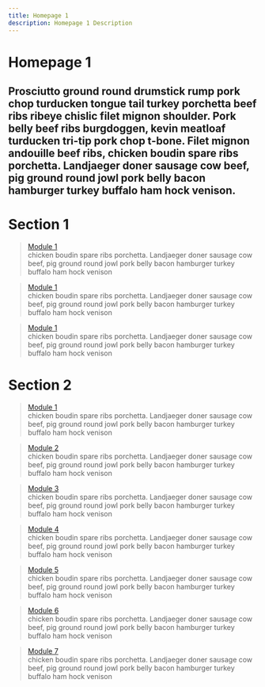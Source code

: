 ```yaml
---
title: Homepage 1
description: Homepage 1 Description
---
```


# Homepage 1

## Prosciutto ground round drumstick rump pork chop turducken tongue tail turkey porchetta beef ribs ribeye chislic filet mignon shoulder. Pork belly beef ribs burgdoggen, kevin meatloaf turducken tri-tip pork chop t-bone. Filet mignon andouille beef ribs, chicken boudin spare ribs porchetta. Landjaeger doner sausage cow beef, pig ground round jowl pork belly bacon hamburger turkey buffalo ham hock venison.

# Section 1
<section class="section-class">

  > [Module 1](/module1/home)  
  > chicken boudin spare ribs porchetta. Landjaeger doner sausage cow beef, pig ground round jowl pork belly bacon hamburger turkey buffalo ham hock venison

  > [Module 1](/module1/home)  
  > chicken boudin spare ribs porchetta. Landjaeger doner sausage cow beef, pig ground round jowl pork belly bacon hamburger turkey buffalo ham hock venison

  > [Module 1](/module1/home)  
  > chicken boudin spare ribs porchetta. Landjaeger doner sausage cow beef, pig ground round jowl pork belly bacon hamburger turkey buffalo ham hock venison

</section>

# Section 2

<section class="section-class">
  
  > [Module 1](/module1/home)  
  > chicken boudin spare ribs porchetta. Landjaeger doner sausage cow beef, pig ground round jowl pork belly bacon hamburger turkey buffalo ham hock venison

  > [Module 2](/module1/home)  
  > chicken boudin spare ribs porchetta. Landjaeger doner sausage cow beef, pig ground round jowl pork belly bacon hamburger turkey buffalo ham hock venison

  > [Module 3](/module1/home)  
  > chicken boudin spare ribs porchetta. Landjaeger doner sausage cow beef, pig ground round jowl pork belly bacon hamburger turkey buffalo ham hock venison
  
   > [Module 4](/module1/home)  
  > chicken boudin spare ribs porchetta. Landjaeger doner sausage cow beef, pig ground round jowl pork belly bacon hamburger turkey buffalo ham hock venison
  
   > [Module 5](/module1/home)  
  > chicken boudin spare ribs porchetta. Landjaeger doner sausage cow beef, pig ground round jowl pork belly bacon hamburger turkey buffalo ham hock venison
  
   > [Module 6](/module1/home)  
  > chicken boudin spare ribs porchetta. Landjaeger doner sausage cow beef, pig ground round jowl pork belly bacon hamburger turkey buffalo ham hock venison
  
   > [Module 7](/module1/home)  
  > chicken boudin spare ribs porchetta. Landjaeger doner sausage cow beef, pig ground round jowl pork belly bacon hamburger turkey buffalo ham hock venison

</section>
